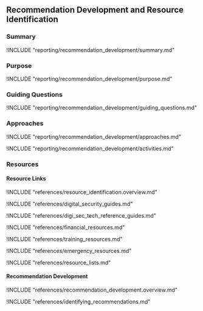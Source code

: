 ## Recommendation Development and Resource Identification

### Summary

!INCLUDE "reporting/recommendation_development/summary.md"

### Purpose

!INCLUDE "reporting/recommendation_development/purpose.md"

### Guiding Questions

!INCLUDE "reporting/recommendation_development/guiding_questions.md"

### Approaches

!INCLUDE "reporting/recommendation_development/approaches.md"

!INCLUDE "reporting/recommendation_development/activities.md"

### Resources
<div class="greybox">

#### Resource Links 

!INCLUDE "references/resource_identification.overview.md"

!INCLUDE "references/digital_security_guides.md"

!INCLUDE "references/digi_sec_tech_reference_guides.md"

!INCLUDE "references/financial_resources.md"

!INCLUDE "references/training_resources.md"

!INCLUDE "references/emergency_resources.md"

!INCLUDE "references/resource_lists.md"

#### Recommendation Development

!INCLUDE "references/recommendation_development.overview.md"

!INCLUDE "references/identifying_recommendations.md"

</div>
